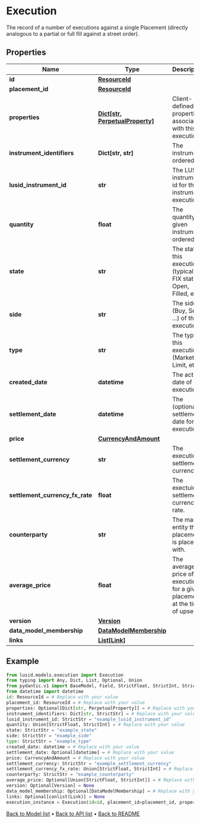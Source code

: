 # Execution

The record of a number of executions against a single Placement (directly analogous to a partial or full fill against a street order).
## Properties
Name | Type | Description | Notes
------------ | ------------- | ------------- | -------------
**id** | [**ResourceId**](ResourceId.md) |  | 
**placement_id** | [**ResourceId**](ResourceId.md) |  | 
**properties** | [**Dict[str, PerpetualProperty]**](PerpetualProperty.md) | Client-defined properties associated with this execution. | [optional] 
**instrument_identifiers** | **Dict[str, str]** | The instrument ordered. | 
**lusid_instrument_id** | **str** | The LUSID instrument id for the instrument execution. | 
**quantity** | **float** | The quantity of given instrument ordered. | 
**state** | **str** | The state of this execution (typically a FIX state; Open, Filled, etc). | 
**side** | **str** | The side (Buy, Sell, ...) of this execution. | 
**type** | **str** | The type of this execution (Market, Limit, etc). | 
**created_date** | **datetime** | The active date of this execution. | 
**settlement_date** | **datetime** | The (optional) settlement date for this execution | [optional] 
**price** | [**CurrencyAndAmount**](CurrencyAndAmount.md) |  | 
**settlement_currency** | **str** | The execution&#39;s settlement currency. | 
**settlement_currency_fx_rate** | **float** | The exectuion&#39;s settlement currency rate. | 
**counterparty** | **str** | The market entity this placement is placed with. | 
**average_price** | **float** | The average price of all executions for a given placement at the time of upsert | [optional] 
**version** | [**Version**](Version.md) |  | [optional] 
**data_model_membership** | [**DataModelMembership**](DataModelMembership.md) |  | [optional] 
**links** | [**List[Link]**](Link.md) |  | [optional] 
## Example

```python
from lusid.models.execution import Execution
from typing import Any, Dict, List, Optional, Union
from pydantic.v1 import BaseModel, Field, StrictFloat, StrictInt, StrictStr, conlist, constr
from datetime import datetime
id: ResourceId = # Replace with your value
placement_id: ResourceId = # Replace with your value
properties: Optional[Dict[str, PerpetualProperty]] = # Replace with your value
instrument_identifiers: Dict[str, StrictStr] = # Replace with your value
lusid_instrument_id: StrictStr = "example_lusid_instrument_id"
quantity: Union[StrictFloat, StrictInt] = # Replace with your value
state: StrictStr = "example_state"
side: StrictStr = "example_side"
type: StrictStr = "example_type"
created_date: datetime = # Replace with your value
settlement_date: Optional[datetime] = # Replace with your value
price: CurrencyAndAmount = # Replace with your value
settlement_currency: StrictStr = "example_settlement_currency"
settlement_currency_fx_rate: Union[StrictFloat, StrictInt] = # Replace with your value
counterparty: StrictStr = "example_counterparty"
average_price: Optional[Union[StrictFloat, StrictInt]] = # Replace with your value
version: Optional[Version] = None
data_model_membership: Optional[DataModelMembership] = # Replace with your value
links: Optional[conlist(Link)] = None
execution_instance = Execution(id=id, placement_id=placement_id, properties=properties, instrument_identifiers=instrument_identifiers, lusid_instrument_id=lusid_instrument_id, quantity=quantity, state=state, side=side, type=type, created_date=created_date, settlement_date=settlement_date, price=price, settlement_currency=settlement_currency, settlement_currency_fx_rate=settlement_currency_fx_rate, counterparty=counterparty, average_price=average_price, version=version, data_model_membership=data_model_membership, links=links)

```

[Back to Model list](../README.md#documentation-for-models) &#8226; [Back to API list](../README.md#documentation-for-api-endpoints) &#8226; [Back to README](../README.md)

